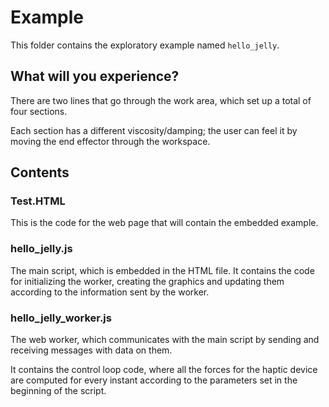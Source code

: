 # Example

This folder contains the exploratory example named `hello_jelly`.

## What will you experience?

There are two lines that go through the work area, which set up a total of four sections.

Each section has a different viscosity/damping; the user can feel it by moving the end effector through the workspace.

## Contents

### Test.HTML

This is the code for the web page that will contain the embedded example.

### hello_jelly.js

The main script, which is embedded in the HTML file. It contains the code for initializing the worker, creating the graphics and updating them according to the information sent by the worker.

### hello_jelly_worker.js

The web worker, which communicates with the main script by sending and receiving messages with data on them.

It contains the control loop code, where all the forces for the haptic device are computed for every instant according to the parameters set in the beginning of the script.

